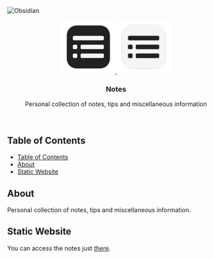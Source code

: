 <p align="left">
  <img src="https://img.shields.io/badge/-Obsidian-403a83?style=for-the-badge&logo=obsidian" alt="Obsidian"/></a>
</p>


<div align="center">
  <a href="https://github.com/healkeiser/cloud_vfx_server">

  ![Logo](https://raw.githubusercontent.com/healkeiser/notes/main/docs/_attachments/notes_logo_dark.svg#gh-light-mode-only)
  ![Logo](https://raw.githubusercontent.com/healkeiser/notes/main/docs/_attachments/notes_logo_light.svg#gh-dark-mode-only)

  </a>

  <h3 align="center">Notes</h3>

  <p align="center">
    Personal collection of notes, tips and miscellaneous information
    <br />
    <br />
    <br />
  </p>
</div>



<!-- TABLE OF CONTENTS -->
## Table of Contents
<!--ts-->
- [Table of Contents](#table-of-contents)
- [About](#about)
- [Static Website](#static-website)
<!--te-->



<!-- ABOUT -->
## About
Personal collection of notes, tips and miscellaneous information.



<!-- STATIC WEBSITE -->
## Static Website
You can access the notes just [there](https://healkeiser.github.io/notes/).
